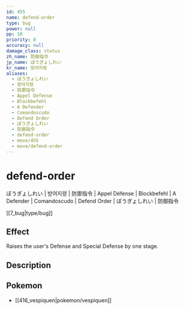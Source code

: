 ```yaml
---
id: 455
name: defend-order
type: bug
power: null
pp: 10
priority: 0
accuracy: null
damage_class: status
zh_name: 防御指令
jp_name: ぼうぎょしれい
kr_name: 방어지령
aliases:
  - ぼうぎょしれい
  - 방어지령
  - 防禦指令
  - Appel Défense
  - Blockbefehl
  - A Defender
  - Comandoscudo
  - Defend Order
  - ぼうぎょしれい
  - 防御指令
  - defend-order
  - move/455
  - move/defend-order
---
```

# defend-order
    
ぼうぎょしれい | 방어지령 | 防禦指令 | Appel Défense | Blockbefehl | A Defender | Comandoscudo | Defend Order | ぼうぎょしれい | 防御指令

[[7_bug|type/bug]]

## Effect

Raises the user's Defense and Special Defense by one stage.

## Description



## Pokemon

- [[416_vespiquen|pokemon/vespiquen]]

